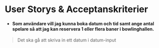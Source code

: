 # User Storys & Acceptanskriterier

- #### Som användare vill jag kunna boka datum och tid samt ange antal spelare så att jag kan reservera 1 eller flera baner i bowlinghallen.
> Det ska gå att skriva in ett datum i datum-input
